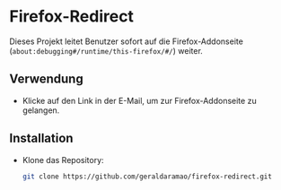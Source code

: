 # Firefox-Redirect

Dieses Projekt leitet Benutzer sofort auf die Firefox-Addonseite (`about:debugging#/runtime/this-firefox/#/`) weiter.

## Verwendung
- Klicke auf den Link in der E-Mail, um zur Firefox-Addonseite zu gelangen.

## Installation
- Klone das Repository:
  ```bash
  git clone https://github.com/geraldaramao/firefox-redirect.git
